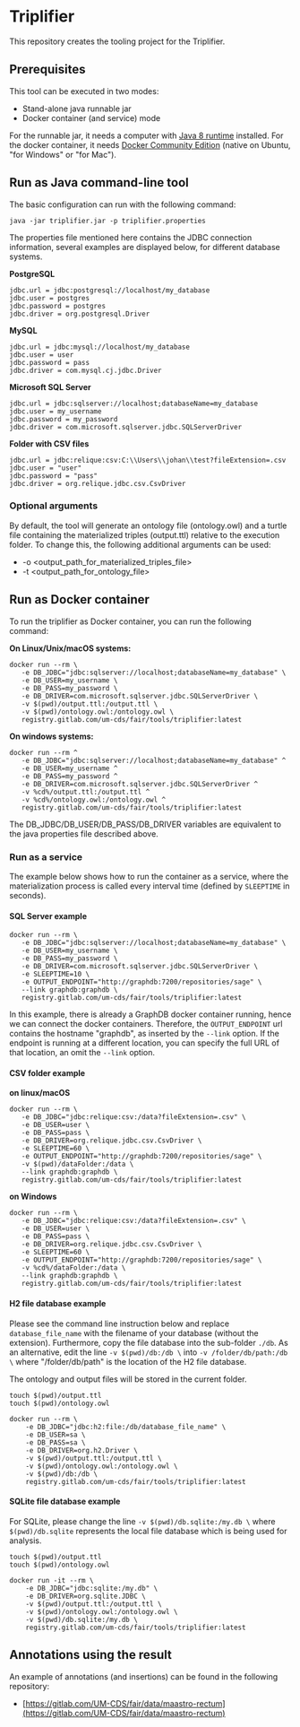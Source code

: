 # Triplifier

This repository creates the tooling project for the Triplifier.

## Prerequisites

This tool can be executed in two modes:

* Stand-alone java runnable jar
* Docker container (and service) mode

For the runnable jar, it needs a computer with [Java 8 runtime](oracle.com/technetwork/java/javase/downloads/jre8-downloads-2133155.html) installed.
For the docker container, it needs [Docker Community Edition](https://www.docker.com/community-edition) (native on Ubuntu, "for Windows" or "for Mac").

## Run as Java command-line tool

The basic configuration can run with the following command:

```
java -jar triplifier.jar -p triplifier.properties
```

The properties file mentioned here contains the JDBC connection information, several examples are displayed below, for different database systems.

**PostgreSQL**
```
jdbc.url = jdbc:postgresql://localhost/my_database
jdbc.user = postgres
jdbc.password = postgres
jdbc.driver = org.postgresql.Driver
```

**MySQL**
```
jdbc.url = jdbc:mysql://localhost/my_database
jdbc.user = user
jdbc.password = pass
jdbc.driver = com.mysql.cj.jdbc.Driver
```

**Microsoft SQL Server**
```
jdbc.url = jdbc:sqlserver://localhost;databaseName=my_database
jdbc.user = my_username
jdbc.password = my_password
jdbc.driver = com.microsoft.sqlserver.jdbc.SQLServerDriver
```

**Folder with CSV files**
```
jdbc.url = jdbc:relique:csv:C:\\Users\\johan\\test?fileExtension=.csv
jdbc.user = "user"
jdbc.password = "pass"
jdbc.driver = org.relique.jdbc.csv.CsvDriver
```

### Optional arguments

By default, the tool will generate an ontology file (ontology.owl) and a turtle file containing the materialized triples (output.ttl) relative to the execution folder. To change this, the following additional arguments can be used:

* -o <output_path_for_materialized_triples_file>
* -t <output_path_for_ontology_file>

## Run as Docker container

To run the triplifier as Docker container, you can run the following command:

**On Linux/Unix/macOS systems:**
 ```
docker run --rm \
    -e DB_JDBC="jdbc:sqlserver://localhost;databaseName=my_database" \
    -e DB_USER=my_username \
    -e DB_PASS=my_password \
    -e DB_DRIVER=com.microsoft.sqlserver.jdbc.SQLServerDriver \
    -v $(pwd)/output.ttl:/output.ttl \
    -v $(pwd)/ontology.owl:/ontology.owl \
    registry.gitlab.com/um-cds/fair/tools/triplifier:latest
 ```

 **On windows systems:**
 ```
docker run --rm ^
    -e DB_JDBC="jdbc:sqlserver://localhost;databaseName=my_database" ^
    -e DB_USER=my_username ^
    -e DB_PASS=my_password ^
    -e DB_DRIVER=com.microsoft.sqlserver.jdbc.SQLServerDriver ^
    -v %cd%/output.ttl:/output.ttl ^
    -v %cd%/ontology.owl:/ontology.owl ^
    registry.gitlab.com/um-cds/fair/tools/triplifier:latest
 ```

 The DB_JDBC/DB_USER/DB_PASS/DB_DRIVER variables are equivalent to the java properties file described above.

 ### Run as a service

 The example below shows how to run the container as a service, where the materialization process is called every interval time (defined by `SLEEPTIME` in seconds).

#### SQL Server example
 ```
docker run --rm \
    -e DB_JDBC="jdbc:sqlserver://localhost;databaseName=my_database" \
    -e DB_USER=my_username \
    -e DB_PASS=my_password \
    -e DB_DRIVER=com.microsoft.sqlserver.jdbc.SQLServerDriver \
    -e SLEEPTIME=10 \
    -e OUTPUT_ENDPOINT="http://graphdb:7200/repositories/sage" \
    --link graphdb:graphdb \
    registry.gitlab.com/um-cds/fair/tools/triplifier:latest
 ```

 In this example, there is already a GraphDB docker container running, hence we can connect the docker containers. Therefore, the `OUTPUT_ENDPOINT` url contains the hostname "graphdb", as inserted by the `--link` option. If the endpoint is running at a different location, you can specify the full URL of that location, an omit the `--link` option.

 #### CSV folder example
 **on linux/macOS**
 ```
docker run --rm \
    -e DB_JDBC="jdbc:relique:csv:/data?fileExtension=.csv" \
    -e DB_USER=user \
    -e DB_PASS=pass \
    -e DB_DRIVER=org.relique.jdbc.csv.CsvDriver \
    -e SLEEPTIME=60 \
    -e OUTPUT_ENDPOINT="http://graphdb:7200/repositories/sage" \
    -v $(pwd)/dataFolder:/data \
    --link graphdb:graphdb \
    registry.gitlab.com/um-cds/fair/tools/triplifier:latest
 ```

 **on Windows**
 ```
docker run --rm \
    -e DB_JDBC="jdbc:relique:csv:/data?fileExtension=.csv" \
    -e DB_USER=user \
    -e DB_PASS=pass \
    -e DB_DRIVER=org.relique.jdbc.csv.CsvDriver \
    -e SLEEPTIME=60 \
    -e OUTPUT_ENDPOINT="http://graphdb:7200/repositories/sage" \
    -v %cd%/dataFolder:/data \
    --link graphdb:graphdb \
    registry.gitlab.com/um-cds/fair/tools/triplifier:latest
 ```

#### H2 file database example

Please see the command line instruction below and replace `database_file_name` with the filename of your database (without the extension). Furthermore, copy the file database into the sub-folder `./db`. As an alternative, edit the line `-v $(pwd)/db:/db \` into `-v /folder/db/path:/db \` where "/folder/db/path" is the location of the H2 file database.

The ontology and output files will be stored in the current folder.

```
touch $(pwd)/output.ttl
touch $(pwd)/ontology.owl

docker run --rm \
    -e DB_JDBC="jdbc:h2:file:/db/database_file_name" \
    -e DB_USER=sa \
    -e DB_PASS=sa \
    -e DB_DRIVER=org.h2.Driver \
    -v $(pwd)/output.ttl:/output.ttl \
    -v $(pwd)/ontology.owl:/ontology.owl \
    -v $(pwd)/db:/db \
    registry.gitlab.com/um-cds/fair/tools/triplifier:latest
```

#### SQLite file database example

For SQLite, please change the line `-v $(pwd)/db.sqlite:/my.db \` where `$(pwd)/db.sqlite` represents the local file database which is being used for analysis.

```
touch $(pwd)/output.ttl
touch $(pwd)/ontology.owl

docker run -it --rm \
    -e DB_JDBC="jdbc:sqlite:/my.db" \
    -e DB_DRIVER=org.sqlite.JDBC \
    -v $(pwd)/output.ttl:/output.ttl \
    -v $(pwd)/ontology.owl:/ontology.owl \
    -v $(pwd)/db.sqlite:/my.db \
    registry.gitlab.com/um-cds/fair/tools/triplifier:latest
```
 
 ## Annotations using the result
 An example of annotations (and insertions) can be found in the following repository:
 * [https://gitlab.com/UM-CDS/fair/data/maastro-rectum](https://gitlab.com/UM-CDS/fair/data/maastro-rectum)